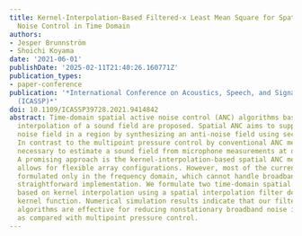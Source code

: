 ```yaml
---
title: Kernel-Interpolation-Based Filtered-x Least Mean Square for Spatial Active
  Noise Control in Time Domain
authors:
- Jesper Brunnström
- Shoichi Koyama
date: '2021-06-01'
publishDate: '2025-02-11T21:40:26.160771Z'
publication_types:
- paper-conference
publication: '*International Conference on Acoustics, Speech, and Signal Processing
  (ICASSP)*'
doi: 10.1109/ICASSP39728.2021.9414842
abstract: Time-domain spatial active noise control (ANC) algorithms based on kernel
  interpolation of a sound field are proposed. Spatial ANC aims to suppress a primary
  noise field in a region by synthesizing an anti-noise field using secondary loudspeakers.
  In contrast to the multipoint pressure control by conventional ANC methods, it is
  necessary to estimate a sound field from microphone measurements at discrete positions.
  A promising approach is the kernel-interpolation-based spatial ANC method, which
  allows for flexible array configurations. However, most of the current methods are
  formulated only in the frequency domain, which cannot handle broadband noise with
  straightforward implementation. We formulate two time-domain spatial ANC algorithms
  based on kernel interpolation using a spatial interpolation filter defined by the
  kernel function. Numerical simulation results indicate that our filtered-x least-mean-square-based
  algorithms are effective for reducing nonstationary broadband noise in a region,
  as compared with multipoint pressure control.
---
```


